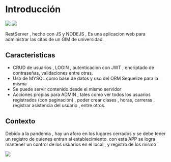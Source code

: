 Introducción 
=============
![](https://img.shields.io/badge/Node.js-43853D?style=for-the-badge&logo=node.js&logoColor=white) ![](https://img.shields.io/badge/JavaScript-323330?style=for-the-badge&logo=javascript&logoColor=F7DF1E) 

RestServer , hecho con JS y NODEJS , Es una aplicacion web para administrar las citas de un GIM
de universidad.

Caracteristicas
---------------
* CRUD de usuarios , LOGIN , autenticacion con JWT , encriptado de contraseñas, validaciones entre otras.
* Uso de MYSQL como base de datos y uso del ORM Sequelize para la misma
* Se puede servir contenido desde el mismo servidor 
* Acciones propias para ADMIN , tales como ver todos los usuarios registrados (con paginación) , poder crear clases , horas, carreras , registrar asistencia del usuario , entre otros.

Contexto
---------
Debido a la pandemia , hay un aforo en los lugares cerrados y se debe tener un registro de quienes entran al establecimiento. con esta APP se logra mantener un control de los usuarios en el local , y registro de los mismo  

![](http://ForTheBadge.com/images/badges/built-with-love.svg)

